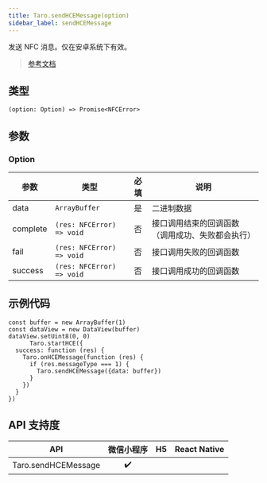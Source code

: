 ```yaml
---
title: Taro.sendHCEMessage(option)
sidebar_label: sendHCEMessage
---
```


发送 NFC 消息。仅在安卓系统下有效。

> [参考文档](https://developers.weixin.qq.com/miniprogram/dev/api/device/nfc/wx.sendHCEMessage.html)

## 类型

```tsx
(option: Option) => Promise<NFCError>
```

## 参数

### Option

| 参数 | 类型 | 必填 | 说明 |
| --- | --- | :---: | --- |
| data | `ArrayBuffer` | 是 | 二进制数据 |
| complete | `(res: NFCError) => void` | 否 | 接口调用结束的回调函数（调用成功、失败都会执行） |
| fail | `(res: NFCError) => void` | 否 | 接口调用失败的回调函数 |
| success | `(res: NFCError) => void` | 否 | 接口调用成功的回调函数 |

## 示例代码

```tsx
const buffer = new ArrayBuffer(1)
const dataView = new DataView(buffer)
dataView.setUint8(0, 0)
      Taro.startHCE({
  success: function (res) {
    Taro.onHCEMessage(function (res) {
      if (res.messageType === 1) {
        Taro.sendHCEMessage({data: buffer})
      }
    })
  }
})
```

## API 支持度

| API | 微信小程序 | H5 | React Native |
| :---: | :---: | :---: | :---: |
| Taro.sendHCEMessage | ✔️ |  |  |
